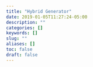 ```yaml
---
title: "Hybrid Generator"
date: 2019-01-05T11:27:24-05:00
description: ""
categories: []
keywords: []
slug: ""
aliases: []
toc: false
draft: false
---
```


